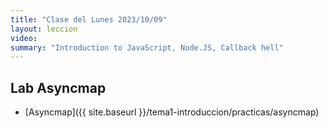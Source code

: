 ```yaml
---
title: "Clase del Lunes 2023/10/09"
layout: leccion
video: 
summary: "Introduction to JavaScript, Node.JS, Callback hell"
---
```


## Lab Asyncmap

* [Asyncmap]({{ site.baseurl }}/tema1-introduccion/practicas/asyncmap)

<!--
## Video 

* <a href="{{page.video}}">Clase</a>
{% raw %}
{% include video provider="google-drive" id="" %}
{% endraw %}
-->